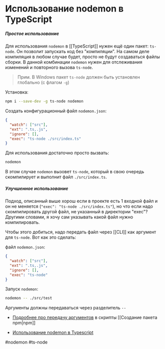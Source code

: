# Использование nodemon в TypeScript

##### Простое использование

Для использования `nodemon` в [[TypeScript]] нужен ещё один пакет: `ts-node`. Он позволит запускать код без "компиляции". На самом деле компиляция в любом случае будет, просто не будут создаваться файлы сборки. В данной комбинации `nodemon` нужен для отслеживания изменений и повторного вызова `ts-node`.

>Прим. В Windows пакет `ts-node` должен быть установлен глобально (с флагом `-g`)

Установка:

```bash
npm i --save-dev -g ts-node nodemon
```

Создать конфигурационный файл `nodemon.json`:
```json
{
  "watch": ["src"],
  "ext": ".ts,.js",
  "ignore": [],
  "exec": "ts-node ./src/index.ts"
}
```

Для использования достаточно просто вызвать:
```bash
nodemon
```

В этом случае `nodemon` вызовет `ts-node`, который в свою очередь скомпилирует и выполнит файл `./src/index.ts`.

##### Улучшенное использование
Подход, описанный выше хорош если в проекте есть 1 входной файл и он не меняется (`"exec": "ts-node ./src/index.ts"`), но что если надо скомпилировать другой файл, не указанный в директории "exec"? 
Другими словами, я хочу сам указывать какой файл нужно компилировать.

Чтобы этого добиться, надо передать файл через [[CLI]] как аргумент для `ts-node`. Вот как это сделать:

файл `nodemon.json`:

```json
{
  "watch": ["src"],
  "ext": ".ts,.js",
  "ignore": [],
  "exec": "ts-node"
}
```

Запуск `nodemon`:

```bash
nodemon -- ./src/test
```

Аргументы должны передаваться через разделитель `--`

- [Подробнее про передачу аргументов](https://stackoverflow.com/questions/11580961/sending-command-line-arguments-to-npm-script) в скрипты [[Создание пакета npm|npm]]

- [Использование nodemon в Typescript](https://khalilstemmler.com/blogs/typescript/node-starter-project/)


#nodemon #ts-node